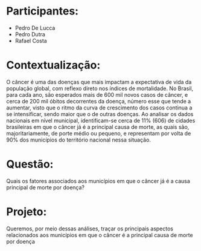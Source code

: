 # Participantes:
* Pedro De Lucca
* Pedro Dutra
* Rafael Costa

# Contextualização:
O câncer é uma das doenças que mais impactam a
expectativa de vida da população global, com reflexo
direto nos índices de mortalidade. No Brasil, para cada
ano, são esperados mais de 600 mil novos casos de
câncer, e cerca de 200 mil óbitos decorrentes da doença,
número esse que tende a aumentar, visto que o ritmo da
curva de crescimento dos casos continua a se intensificar,
sendo maior que o de outras doenças.
Ao analisar os dados nacionais em nível municipal,
identificam-se cerca de 11% (606) de cidades
brasileiras em que o câncer já é a principal causa de
morte, as quais são, majoritariamente, de porte
médio ou pequeno, e representam por volta de 90%
dos municípios do território nacional nessa situação.

# Questão:
Quais os fatores associados aos municípios em que o câncer já
é a causa principal de morte por doença?

# Projeto:
Queremos, por meio dessas análises, traçar os principais aspectos relacionados aos municípios em que o câncer é a principal causa de morte por doença

